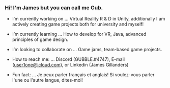 ### Hi! I'm James but you can call me Gub.

- I’m currently working on ... Virtual Reality R & D in Unity, additionally I am actively creating game projects both for university and myself!

- I’m currently learning ... How to develop for VR, Java, advanced principles of game design.

- I’m looking to collaborate on ... Game jams, team-based game projects. 

- How to reach me: ... Discord (GUBBLE.#4747), E-mail (user1one@icloud.com), or Linkedin (James Gillanders)

- Fun fact: ... Je peux parler français et anglais! Si voulez-vous parler l'une ou l'autre langue, dites-moi!

